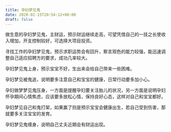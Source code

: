 ```yaml
---
title: 孕妇梦见鬼
date: 2020-02-15T20:54:12+08:00
draft: false
---
```


做生意的孕妇梦见鬼，主财运，预示财运继续走高，可望凭借自己的一技之长使收入增加，开支控制较好，可选择大项目投资。

寻找工作的孕妇梦见鬼，预示求职运势会有回升，察言观色的能力较强，能迅速调整自己适应招聘方的要求，成功几率较大。

孕妇梦见鬼上身，预示宝宝不好，生出来会给自己带来一些困难。

孕妇梦见被鬼追，说明要多注意自己和宝宝的健康，日常行动要多加小心。

孕妇做梦梦见鬼压身，一方面是提醒孕妇要关注胎儿的状况，另一方面是说明孕妇怀孕期间心情焦虑，应该要多放松心情，保持良好心态，这样对自己和宝宝都好。

孕妇梦见自己和鬼打架，如果赢了则是预示宝宝会健康出生，若自己受到伤害，那就要多关注宝宝的发育。

孕妇梦见鬼缠身，说明自己丈夫近期会有财运出现。
